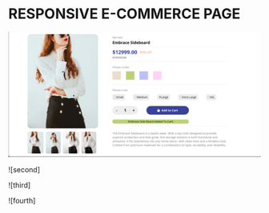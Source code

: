 # RESPONSIVE E-COMMERCE PAGE

![first](https://github.com/kyash777/Marmeto/blob/master/images/img1.png)

![second]

![third]

![fourth]
